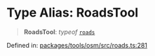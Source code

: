 # Type Alias: RoadsTool

> **RoadsTool**: *typeof* [`roads`](../variables/roads.md)

Defined in: [packages/tools/osm/src/roads.ts:281](https://github.com/GeoDaCenter/openassistant/blob/dc72d81a35cf8e46295657303846fbb4ad891993/packages/tools/osm/src/roads.ts#L281)
